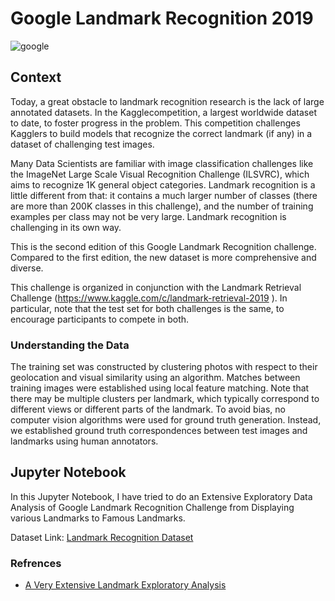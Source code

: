# Google Landmark Recognition 2019
![google](https://storage.googleapis.com/groundai-web-prod/media%2Fusers%2Fuser_14%2Fproject_374127%2Fimages%2Fpictures%2Frec_demo.jpg)
## Context
Today, a great obstacle to landmark recognition research is the lack of large annotated datasets. In the Kagglecompetition, a largest worldwide dataset to date, to foster progress in the problem. This competition challenges Kagglers to build models that recognize the correct landmark (if any) in a dataset of challenging test images.

Many Data Scientists are familiar with image classification challenges like the ImageNet Large Scale Visual Recognition Challenge (ILSVRC), which aims to recognize 1K general object categories. Landmark recognition is a little different from that: it contains a much larger number of classes (there are more than 200K classes in this challenge), and the number of training examples per class may not be very large. Landmark recognition is challenging in its own way.

This is the second edition of this Google Landmark Recognition challenge. Compared to the first edition, the new dataset is more comprehensive and diverse. 

This challenge is organized in conjunction with the Landmark Retrieval Challenge (https://www.kaggle.com/c/landmark-retrieval-2019 ). In particular, note that the test set for both challenges is the same, to encourage participants to compete in both.

### Understanding the Data

The training set was constructed by clustering photos with respect to their geolocation and visual similarity using an algorithm. Matches between training images were established using local feature matching. Note that there may be multiple clusters per landmark, which typically correspond to different views or different parts of the landmark. To avoid bias, no computer vision algorithms were used for ground truth generation. Instead, we established ground truth correspondences between test images and landmarks using human annotators.

## Jupyter Notebook
In this Jupyter Notebook, I have tried to do an Extensive Exploratory Data Analysis of Google Landmark Recognition Challenge from Displaying various Landmarks to Famous Landmarks.


Dataset Link: [Landmark Recognition Dataset](https://www.kaggle.com/c/landmark-recognition-challenge/data)

### Refrences
 - [A Very Extensive Landmark Exploratory Analysis](https://www.kaggle.com/codename007/a-very-extensive-landmark-exploratory-analysis)
